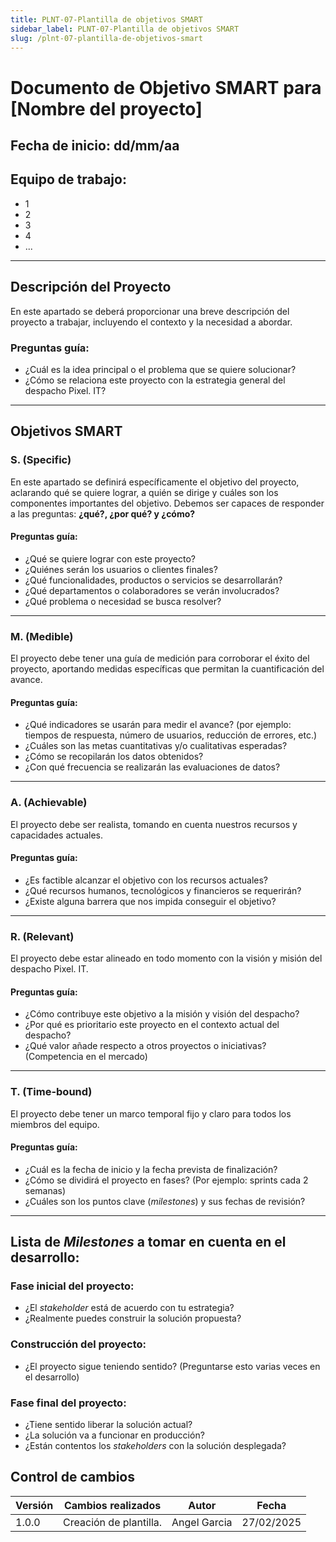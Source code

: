 ```yaml
---
title: PLNT-07-Plantilla de objetivos SMART
sidebar_label: PLNT-07-Plantilla de objetivos SMART
slug: /plnt-07-plantilla-de-objetivos-smart
---
```


# Documento de Objetivo SMART para [Nombre del proyecto]

## Fecha de inicio: dd/mm/aa  
## Equipo de trabajo:

- 1
- 2
- 3
- 4
- ...

---

## Descripción del Proyecto
En este apartado se deberá proporcionar una breve descripción del proyecto a trabajar, incluyendo el contexto y la necesidad a abordar.

### Preguntas guía:
- ¿Cuál es la idea principal o el problema que se quiere solucionar?
- ¿Cómo se relaciona este proyecto con la estrategia general del despacho Pixel. IT?

---

## Objetivos SMART

### **S. (Specific)**
En este apartado se definirá específicamente el objetivo del proyecto, aclarando qué se quiere lograr, a quién se dirige y cuáles son los componentes importantes del objetivo.
Debemos ser capaces de responder a las preguntas: **¿qué?, ¿por qué? y ¿cómo?**

#### **Preguntas guía:**
- ¿Qué se quiere lograr con este proyecto?
- ¿Quiénes serán los usuarios o clientes finales?
- ¿Qué funcionalidades, productos o servicios se desarrollarán?
- ¿Qué departamentos o colaboradores se verán involucrados?
- ¿Qué problema o necesidad se busca resolver?

---

### **M. (Medible)**
El proyecto debe tener una guía de medición para corroborar el éxito del proyecto, aportando medidas específicas que permitan la cuantificación del avance.

#### **Preguntas guía:**
- ¿Qué indicadores se usarán para medir el avance? (por ejemplo: tiempos de respuesta, número de usuarios, reducción de errores, etc.)
- ¿Cuáles son las metas cuantitativas y/o cualitativas esperadas?
- ¿Cómo se recopilarán los datos obtenidos?
- ¿Con qué frecuencia se realizarán las evaluaciones de datos?

---

### **A. (Achievable)**
El proyecto debe ser realista, tomando en cuenta nuestros recursos y capacidades actuales.

#### **Preguntas guía:**
- ¿Es factible alcanzar el objetivo con los recursos actuales?
- ¿Qué recursos humanos, tecnológicos y financieros se requerirán?
- ¿Existe alguna barrera que nos impida conseguir el objetivo?

---

### **R. (Relevant)**
El proyecto debe estar alineado en todo momento con la visión y misión del despacho Pixel. IT.

#### **Preguntas guía:**
- ¿Cómo contribuye este objetivo a la misión y visión del despacho?
- ¿Por qué es prioritario este proyecto en el contexto actual del despacho?
- ¿Qué valor añade respecto a otros proyectos o iniciativas? (Competencia en el mercado)

---

### **T. (Time-bound)**
El proyecto debe tener un marco temporal fijo y claro para todos los miembros del equipo.

#### **Preguntas guía:**
- ¿Cuál es la fecha de inicio y la fecha prevista de finalización?
- ¿Cómo se dividirá el proyecto en fases? (Por ejemplo: sprints cada 2 semanas)
- ¿Cuáles son los puntos clave (*milestones*) y sus fechas de revisión?

---

## Lista de *Milestones* a tomar en cuenta en el desarrollo:

### **Fase inicial del proyecto:**
- ¿El *stakeholder* está de acuerdo con tu estrategia?
- ¿Realmente puedes construir la solución propuesta?

### **Construcción del proyecto:**
- ¿El proyecto sigue teniendo sentido? (Preguntarse esto varias veces en el desarrollo)

### **Fase final del proyecto:**
- ¿Tiene sentido liberar la solución actual?
- ¿La solución va a funcionar en producción?
- ¿Están contentos los *stakeholders* con la solución desplegada?

## Control de cambios

| Versión | Cambios realizados     | Autor          | Fecha      |
| ------- | ---------------------- | -------------- | ---------- |
| 1.0.0   | Creación de plantilla. | Angel Garcia   | 27/02/2025 |
